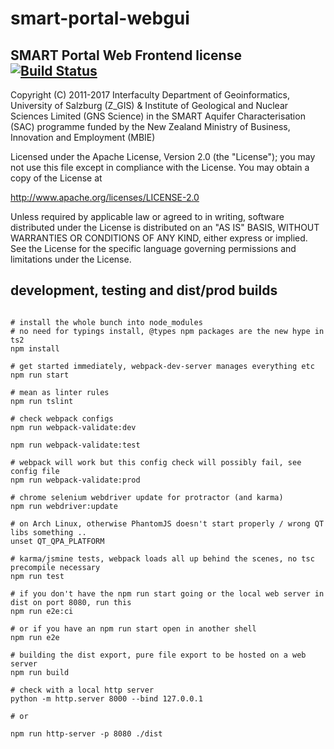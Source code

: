 # smart-portal-webgui

## SMART Portal Web Frontend license [![Build Status](https://travis-ci.org/ZGIS/smart-portal-webgui.svg?branch=master)](https://travis-ci.org/ZGIS/smart-portal-webgui)


Copyright (C) 2011-2017 Interfaculty Department of Geoinformatics, University of
Salzburg (Z_GIS) & Institute of Geological and Nuclear Sciences Limited (GNS Science)
in the SMART Aquifer Characterisation (SAC) programme funded by the New Zealand
Ministry of Business, Innovation and Employment (MBIE)

Licensed under the Apache License, Version 2.0 (the "License");
you may not use this file except in compliance with the License.
You may obtain a copy of the License at

  http://www.apache.org/licenses/LICENSE-2.0

Unless required by applicable law or agreed to in writing, software
distributed under the License is distributed on an "AS IS" BASIS,
WITHOUT WARRANTIES OR CONDITIONS OF ANY KIND, either express or implied.
See the License for the specific language governing permissions and
limitations under the License.

## development, testing and dist/prod builds

```shell

# install the whole bunch into node_modules
# no need for typings install, @types npm packages are the new hype in ts2
npm install

# get started immediately, webpack-dev-server manages everything etc
npm run start

# mean as linter rules
npm run tslint

# check webpack configs
npm run webpack-validate:dev

npm run webpack-validate:test

# webpack will work but this config check will possibly fail, see config file
npm run webpack-validate:prod

# chrome selenium webdriver update for protractor (and karma)
npm run webdriver:update

# on Arch Linux, otherwise PhantomJS doesn't start properly / wrong QT libs something ..
unset QT_QPA_PLATFORM 

# karma/jsmine tests, webpack loads all up behind the scenes, no tsc precompile necessary
npm run test

# if you don't have the npm run start going or the local web server in dist on port 8080, run this
npm run e2e:ci

# or if you have an npm run start open in another shell
npm run e2e

# building the dist export, pure file export to be hosted on a web server
npm run build

# check with a local http server
python -m http.server 8000 --bind 127.0.0.1

# or

npm run http-server -p 8080 ./dist
```
